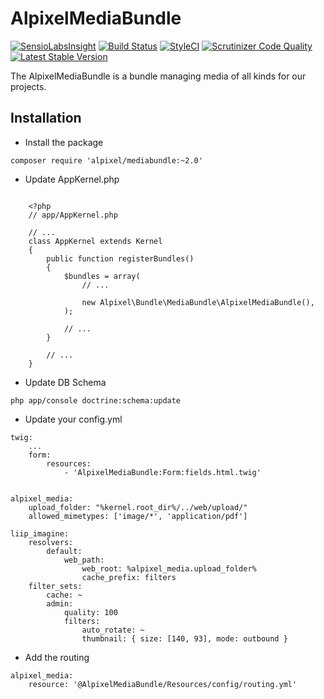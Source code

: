 AlpixelMediaBundle
===================

[![SensioLabsInsight](https://insight.sensiolabs.com/projects/a7a2bc25-0051-4a40-a820-e21972bb6272/mini.png)](https://insight.sensiolabs.com/projects/a7a2bc25-0051-4a40-a820-e21972bb6272)
[![Build Status](https://travis-ci.org/alpixel/AlpixelMediaBundle.svg?branch=master)](https://travis-ci.org/alpixel/AlpixelMediaBundle)
[![StyleCI](https://styleci.io/repos/50055872/shield)](https://styleci.io/repos/50055872)
[![Scrutinizer Code Quality](https://scrutinizer-ci.com/g/alpixel/AlpixelMediaBundle/badges/quality-score.png?b=master)](https://scrutinizer-ci.com/g/alpixel/AlpixelMediaBundle/?branch=master)
[![Latest Stable Version](https://poser.pugx.org/alpixel/mediabundle/v/stable)](https://packagist.org/packages/alpixel/mediabundle)


The AlpixelMediaBundle is a bundle managing media of all kinds for our projects.

## Installation


* Install the package
```
composer require 'alpixel/mediabundle:~2.0'
```


* Update AppKernel.php
```

    <?php
    // app/AppKernel.php

    // ...
    class AppKernel extends Kernel
    {
        public function registerBundles()
        {
            $bundles = array(
                // ...

                new Alpixel\Bundle\MediaBundle\AlpixelMediaBundle(),
            );

            // ...
        }

        // ...
    }
```

* Update DB Schema

```
php app/console doctrine:schema:update
```

* Update your config.yml

```
twig:
    ...
    form:
        resources:
            - 'AlpixelMediaBundle:Form:fields.html.twig'


alpixel_media:
    upload_folder: "%kernel.root_dir%/../web/upload/"
    allowed_mimetypes: ['image/*', 'application/pdf']
    
liip_imagine:
    resolvers:
        default:
            web_path:
                web_root: %alpixel_media.upload_folder%
                cache_prefix: filters
    filter_sets:
        cache: ~
        admin:
            quality: 100
            filters:
                auto_rotate: ~
                thumbnail: { size: [140, 93], mode: outbound }
```


* Add the routing

```
alpixel_media:
    resource: '@AlpixelMediaBundle/Resources/config/routing.yml'
```
